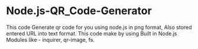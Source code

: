 # Node.js-QR_Code-Generator

This code Generate qr code for you using node.js in png format, Also stored entered URL into text format.
This code make by using Built in Node.js Modules like - inquirer, qr-image, fs. 
